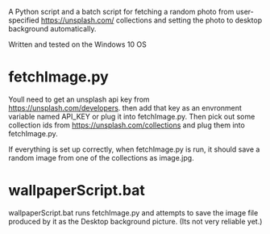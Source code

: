 A Python script and a batch script for fetching a random photo from user-specified https://unsplash.com/ collections and setting the photo to desktop background automatically.

Written and tested on the Windows 10 OS

# fetchImage.py
Youll need to get an unsplash api key from https://unsplash.com/developers. then add that key as an envronment variable named API_KEY or plug it into fetchImage.py. Then pick out some collection ids from https://unsplash.com/collections and plug them into fetchImage.py. 

If everything is set up correctly, when fetchImage.py is run, it should save a random image from one of the collections as image.jpg.


# wallpaperScript.bat
wallpaperScript.bat runs fetchImage.py and attempts to save the image file produced by it as the Desktop background picture. (Its not very reliable yet.)
